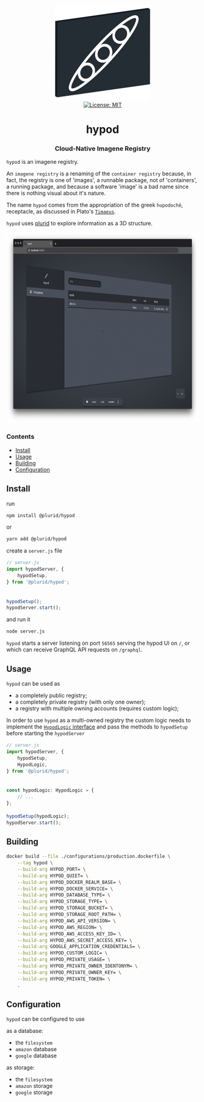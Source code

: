 <p align="center">
    <img src="https://raw.githubusercontent.com/plurid/hypod/master/about/identity/hypod-logo.png" height="250px">
    <br />
    <a target="_blank" href="https://github.com/plurid/hypod/blob/master/LICENSE">
        <img src="https://img.shields.io/badge/license-MIT-blue.svg?colorB=1380C3&style=for-the-badge" alt="License: MIT">
    </a>
</p>



<h1 align="center">
    hypod
</h1>


<h3 align="center">
    Cloud-Native Imagene Registry
</h1>



`hypod` is an imagene registry.

An `imagene registry` is a renaming of the `container registry` because, in fact, the registry is one of 'images', a runnable package, not of 'containers', a running package, and because a software 'image' is a bad name since there is nothing visual about it's nature.

The name `hypod` comes from the appropriation of the greek `hupodochê`, receptacle, as discussed in Plato's [`Timaeus`](https://plato.stanford.edu/entries/plato-timaeus/).

`hypod` uses [plurid](https://github.com/plurid/plurid) to explore information as a 3D structure.


<img src="https://raw.githubusercontent.com/plurid/hypod/master/about/screenshots/ss-1.png" height="500px">



### Contents

+ [Install](#install)
+ [Usage](#usage)
+ [Building](#building)
+ [Configuration](#configuration)



## Install

run

``` bash
npm install @plurid/hypod
```

or

``` bash
yarn add @plurid/hypod
```

create a `server.js` file

``` typescript
// server.js
import hypodServer, {
    hypodSetup,
} from '@plurid/hypod';


hypodSetup();
hypodServer.start();
```

and run it

``` bash
node server.js
```

`hypod` starts a server listening on port `56565` serving the hypod UI on `/`, or which can receive GraphQL API requests on `/graphql`.



## Usage

`hypod` can be used as

+ a completely public registry;
+ a completely private registry (with only one owner);
+ a registry with multiple owning accounts (requires custom logic);

In order to use `hypod` as a multi-owned registry the custom logic needs to implement the [`HypodLogic` interface](https://github.com/plurid/hypod/blob/84661ba76a53ad72abea712c4938fa8db0eea6b2/packages/hypod/source/server/data/interfaces/index.ts#L108z) and pass the methods to `hypodSetup` before starting the `hypodServer`


``` typescript
// server.js
import hypodServer, {
    hypodSetup,
    HypodLogic,
} from '@plurid/hypod';


const hypodLogic: HypodLogic = {
    // ...
};

hypodSetup(hypodLogic);
hypodServer.start();
```



## Building

``` bash
docker build --file ./configurations/production.dockerfile \
    --tag hypod \
    --build-arg HYPOD_PORT= \
    --build-arg HYPOD_QUIET= \
    --build-arg HYPOD_DOCKER_REALM_BASE= \
    --build-arg HYPOD_DOCKER_SERVICE= \
    --build-arg HYPOD_DATABASE_TYPE= \
    --build-arg HYPOD_STORAGE_TYPE= \
    --build-arg HYPOD_STORAGE_BUCKET= \
    --build-arg HYPOD_STORAGE_ROOT_PATH= \
    --build-arg HYPOD_AWS_API_VERSION= \
    --build-arg HYPOD_AWS_REGION= \
    --build-arg HYPOD_AWS_ACCESS_KEY_ID= \
    --build-arg HYPOD_AWS_SECRET_ACCESS_KEY= \
    --build-arg GOOGLE_APPLICATION_CREDENTIALS= \
    --build-arg HYPOD_CUSTOM_LOGIC= \
    --build-arg HYPOD_PRIVATE_USAGE= \
    --build-arg HYPOD_PRIVATE_OWNER_IDENTONYM= \
    --build-arg HYPOD_PRIVATE_OWNER_KEY= \
    --build-arg HYPOD_PRIVATE_TOKEN= \
    .
```



## Configuration

`hypod` can be configured to use

as a database:

+ the `filesystem`
+ `amazon` database
+ `google` database

as storage:

+ the `filesystem`
+ `amazon` storage
+ `google` storage
